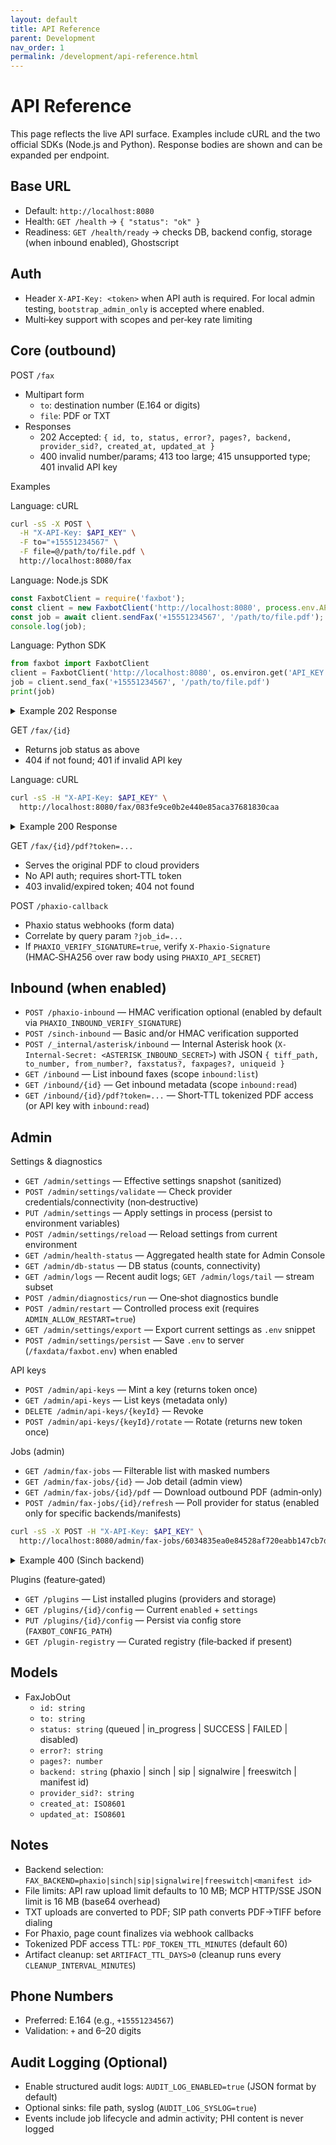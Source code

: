 ```yaml
---
layout: default
title: API Reference
parent: Development
nav_order: 1
permalink: /development/api-reference.html
---
```


# API Reference

This page reflects the live API surface. Examples include cURL and the two official SDKs (Node.js and Python). Response bodies are shown and can be expanded per endpoint.

## Base URL
- Default: `http://localhost:8080`
- Health: `GET /health` → `{ "status": "ok" }`
- Readiness: `GET /health/ready` → checks DB, backend config, storage (when inbound enabled), Ghostscript

## Auth
- Header `X-API-Key: <token>` when API auth is required. For local admin testing, `bootstrap_admin_only` is accepted where enabled.
- Multi‑key support with scopes and per‑key rate limiting

## Core (outbound)

POST `/fax`
- Multipart form
  - `to`: destination number (E.164 or digits)
  - `file`: PDF or TXT
- Responses
  - 202 Accepted: `{ id, to, status, error?, pages?, backend, provider_sid?, created_at, updated_at }`
  - 400 invalid number/params; 413 too large; 415 unsupported type; 401 invalid API key

Examples

Language: cURL
```bash
curl -sS -X POST \
  -H "X-API-Key: $API_KEY" \
  -F to="+15551234567" \
  -F file=@/path/to/file.pdf \
  http://localhost:8080/fax
```

Language: Node.js SDK
```js
const FaxbotClient = require('faxbot');
const client = new FaxbotClient('http://localhost:8080', process.env.API_KEY);
const job = await client.sendFax('+15551234567', '/path/to/file.pdf');
console.log(job);
```

Language: Python SDK
```python
from faxbot import FaxbotClient
client = FaxbotClient('http://localhost:8080', os.environ.get('API_KEY'))
job = client.send_fax('+15551234567', '/path/to/file.pdf')
print(job)
```

<details>
<summary>Example 202 Response</summary>

```json
{
  "id": "6034835ea0e84528af720eabb147cb7d",
  "to": "+15553513514",
  "status": "in_progress",
  "error": null,
  "pages": null,
  "backend": "sinch",
  "provider_sid": null,
  "created_at": "2025-09-20T06:57:01.215761",
  "updated_at": "2025-09-20T06:57:02.274263"
}
```
</details>

GET `/fax/{id}`
- Returns job status as above
- 404 if not found; 401 if invalid API key

Language: cURL
```bash
curl -sS -H "X-API-Key: $API_KEY" \
  http://localhost:8080/fax/083fe9ce0b2e440e85aca37681830caa
```

<details>
<summary>Example 200 Response</summary>

```json
{
  "id": "083fe9ce0b2e440e85aca37681830caa",
  "to": "+15551234567",
  "status": "failed",
  "error": "Sinch create fax error 422: {\"code\":422,\"status\":\"INVALID_ARGUMENT\",\"message\":\"Unprocessable Entity\",\"details\":[{\"message\":\"Bad Request\",\"fieldViolations\":[{\"field\":\"To\",\"description\":\"To must be a valid phone number\"}]}]}",
  "pages": null,
  "backend": "sinch",
  "provider_sid": null,
  "created_at": "2025-09-20T07:30:38.131946",
  "updated_at": "2025-09-20T07:30:38.609095"
}
```
</details>

GET `/fax/{id}/pdf?token=...`
- Serves the original PDF to cloud providers
- No API auth; requires short‑TTL token
- 403 invalid/expired token; 404 not found

POST `/phaxio-callback`
- Phaxio status webhooks (form data)
- Correlate by query param `?job_id=...`
- If `PHAXIO_VERIFY_SIGNATURE=true`, verify `X-Phaxio-Signature` (HMAC‑SHA256 over raw body using `PHAXIO_API_SECRET`)

## Inbound (when enabled)
- `POST /phaxio-inbound` — HMAC verification optional (enabled by default via `PHAXIO_INBOUND_VERIFY_SIGNATURE`)
- `POST /sinch-inbound` — Basic and/or HMAC verification supported
- `POST /_internal/asterisk/inbound` — Internal Asterisk hook (`X-Internal-Secret: <ASTERISK_INBOUND_SECRET>`) with JSON `{ tiff_path, to_number, from_number?, faxstatus?, faxpages?, uniqueid }`
- `GET /inbound` — List inbound faxes (scope `inbound:list`)
- `GET /inbound/{id}` — Get inbound metadata (scope `inbound:read`)
- `GET /inbound/{id}/pdf?token=...` — Short‑TTL tokenized PDF access (or API key with `inbound:read`)

## Admin

Settings & diagnostics
- `GET /admin/settings` — Effective settings snapshot (sanitized)
- `POST /admin/settings/validate` — Check provider credentials/connectivity (non‑destructive)
- `PUT /admin/settings` — Apply settings in process (persist to environment variables)
- `POST /admin/settings/reload` — Reload settings from current environment
- `GET /admin/health-status` — Aggregated health state for Admin Console
- `GET /admin/db-status` — DB status (counts, connectivity)
- `GET /admin/logs` — Recent audit logs; `GET /admin/logs/tail` — stream subset
- `POST /admin/diagnostics/run` — One‑shot diagnostics bundle
- `POST /admin/restart` — Controlled process exit (requires `ADMIN_ALLOW_RESTART=true`)
- `GET /admin/settings/export` — Export current settings as `.env` snippet
- `POST /admin/settings/persist` — Save `.env` to server (`/faxdata/faxbot.env`) when enabled

API keys
- `POST /admin/api-keys` — Mint a key (returns token once)
- `GET /admin/api-keys` — List keys (metadata only)
- `DELETE /admin/api-keys/{keyId}` — Revoke
- `POST /admin/api-keys/{keyId}/rotate` — Rotate (returns new token once)

Jobs (admin)
- `GET /admin/fax-jobs` — Filterable list with masked numbers
- `GET /admin/fax-jobs/{id}` — Job detail (admin view)
- `GET /admin/fax-jobs/{id}/pdf` — Download outbound PDF (admin‑only)
- `POST /admin/fax-jobs/{id}/refresh` — Poll provider for status (enabled only for specific backends/manifests)

```bash
curl -sS -X POST -H "X-API-Key: $API_KEY" \
  http://localhost:8080/admin/fax-jobs/6034835ea0e84528af720eabb147cb7d/refresh
```

<details>
<summary>Example 400 (Sinch backend)</summary>

```json
{ "detail": "Refresh not supported for this backend" }
```
</details>

Plugins (feature‑gated)
- `GET /plugins` — List installed plugins (providers and storage)
- `GET /plugins/{id}/config` — Current `enabled` + `settings`
- `PUT /plugins/{id}/config` — Persist via config store (`FAXBOT_CONFIG_PATH`)
- `GET /plugin-registry` — Curated registry (file‑backed if present)

## Models
- FaxJobOut
  - `id: string`
  - `to: string`
  - `status: string` (queued | in_progress | SUCCESS | FAILED | disabled)
  - `error?: string`
  - `pages?: number`
  - `backend: string` (phaxio | sinch | sip | signalwire | freeswitch | manifest id)
  - `provider_sid?: string`
  - `created_at: ISO8601`
  - `updated_at: ISO8601`

## Notes
- Backend selection: `FAX_BACKEND=phaxio|sinch|sip|signalwire|freeswitch|<manifest id>`
- File limits: API raw upload limit defaults to 10 MB; MCP HTTP/SSE JSON limit is 16 MB (base64 overhead)
- TXT uploads are converted to PDF; SIP path converts PDF→TIFF before dialing
- For Phaxio, page count finalizes via webhook callbacks
- Tokenized PDF access TTL: `PDF_TOKEN_TTL_MINUTES` (default 60)
- Artifact cleanup: set `ARTIFACT_TTL_DAYS>0` (cleanup runs every `CLEANUP_INTERVAL_MINUTES`)

## Phone Numbers
- Preferred: E.164 (e.g., `+15551234567`)
- Validation: `+` and 6–20 digits

## Audit Logging (Optional)
- Enable structured audit logs: `AUDIT_LOG_ENABLED=true` (JSON format by default)
- Optional sinks: file path, syslog (`AUDIT_LOG_SYSLOG=true`)
- Events include job lifecycle and admin activity; PHI content is never logged
